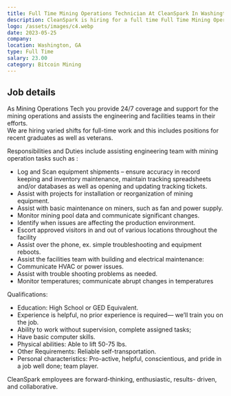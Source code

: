```yaml
---
title: Full Time Mining Operations Technician At CleanSpark In Washington, GA
description: CleanSpark is hiring for a full time Full Time Mining Operations Technician At CleanSpark In Washington, GA since May 25, 2023. Apply today.
logo: /assets/images/c4.webp
date: 2023-05-25
company: 
location: Washington, GA
type: Full Time
salary: 23.00
category: Bitcoin Mining
---
```


## Job details

As Mining Operations Tech you provide 24/7 coverage and support for the mining operations and assists the engineering and facilities teams in their efforts.  
We are hiring varied shifts for full-time work and this includes positions for recent graduates as well as veterans.

Responsibilities and Duties include assisting engineering team with mining operation tasks such as :

* Log and Scan equipment shipments – ensure accuracy in record keeping and inventory maintenance, maintain tracking spreadsheets and/or databases as well as opening and updating tracking tickets.
* Assist with projects for installation or reorganization of mining equipment.
* Assist with basic maintenance on miners, such as fan and power supply.
* Monitor mining pool data and communicate significant changes.
* Identify when issues are affecting the production environment.
* Escort approved visitors in and out of various locations throughout the facility
* Assist over the phone, ex. simple troubleshooting and equipment reboots.
* Assist the facilities team with building and electrical maintenance:
* Communicate HVAC or power issues.
* Assist with trouble shooting problems as needed.
* Monitor temperatures; communicate abrupt changes in temperatures

Qualifications:

* Education: High School or GED Equivalent.
* Experience is helpful, no prior experience is required— we’ll train you on the job.
* Ability to work without supervision, complete assigned tasks;
* Have basic computer skills.
* Physical abilities: Able to lift 50-75 lbs.
* Other Requirements: Reliable self-transportation.
* Personal characteristics: Pro-active, helpful, conscientious, and pride in a job well done; team player.

CleanSpark employees are forward-thinking, enthusiastic, results- driven, and collaborative.
